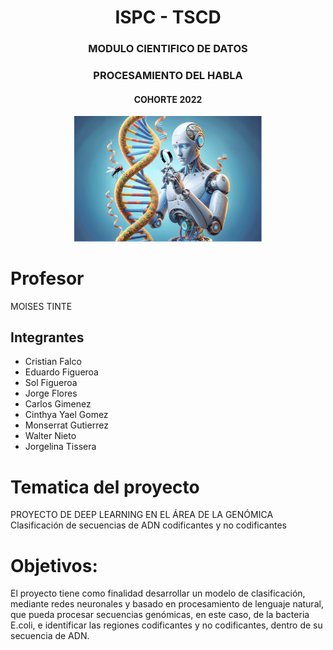 <div align="center">
  <h1>ISPC - TSCD </h1>
 
  <h3>MODULO CIENTIFICO DE DATOS</h3>
  <h3>PROCESAMIENTO DEL HABLA</h3>
  <h4>COHORTE 2022</h4>
  <img src="img/IA.png" alt="Descripción de la imagen" width="300"/>
</div>


# Profesor 

MOISES TINTE


## Integrantes
- Cristian Falco  
- Eduardo Figueroa  
- Sol Figueroa  
- Jorge Flores  
- Carlos Gimenez  
- Cinthya Yael Gomez  
- Monserrat Gutierrez  
- Walter Nieto  
- Jorgelina Tissera  


# Tematica del proyecto

PROYECTO DE DEEP LEARNING EN EL ÁREA DE LA GENÓMICA
Clasificación de secuencias de ADN codificantes y no codificantes


# Objetivos:

El proyecto tiene como finalidad desarrollar un modelo de clasificación, mediante redes neuronales y basado en procesamiento de lenguaje natural, que pueda procesar secuencias genómicas, en este caso, de la bacteria E.coli, e identificar las regiones codificantes y no codificantes, dentro de su secuencia de ADN.




